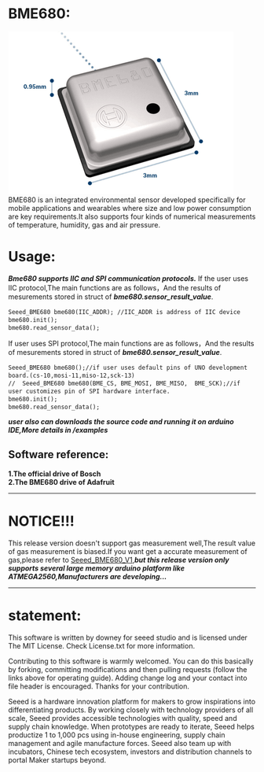BME680:
===========
![BME680](https://github.com/linux-downey/picture_repository/blob/master/BME680.png)
BME680 is an integrated environmental sensor developed specifically for mobile applications and wearables where size and low power consumption are key requirements.It also supports four kinds of numerical measurements of temperature, humidity, gas and air pressure.  

Usage:
==========
***Bme680 supports IIC and SPI communication protocols.***
If the user uses IIC protocol,The main functions are as follows，And the results of mesurements stored in struct of ***bme680.sensor_result_value***.

	Seeed_BME680 bme680(IIC_ADDR); //IIC_ADDR is address of IIC device
	bme680.init();
	bme680.read_sensor_data();

If user uses SPI protocol,The main functions are as follows，And the results of mesurements stored in struct of ***bme680.sensor_result_value***.

	Seeed_BME680 bme680();//if user uses default pins of UNO development board.(cs-10,mosi-11,miso-12,sck-13)
	//  Seeed_BME680 bme680(BME_CS, BME_MOSI, BME_MISO,  BME_SCK);//if user customizes pin of SPI hardware interface.
	bme680.init();
	bme680.read_sensor_data();

***user also can downloads the source code and running it on arduino IDE,More details in /examples***

Software reference:
----------
**1.The official drive of Bosch**  
**2.The BME680 drive of Adafruit**

***

NOTICE!!!
======  
This release version doesn't support gas measurement well,The result value of gas measurement is biased.If you want get a accurate measurement of gas,please refer to [Seeed_BME680_V1](https://github.com/Seeed-Studio/Seeed_BME680_V1),***but this release version only supports several large memory arduino platform like ATMEGA2560,Manufacturers are developing...***  


***
statement:
==========
This software is written by downey for seeed studio and is licensed under The MIT License. Check License.txt for more information.

Contributing to this software is warmly welcomed. You can do this basically by
forking, committing modifications and then pulling requests (follow the links above
for operating guide). Adding change log and your contact into file header is encouraged.
Thanks for your contribution.

Seeed is a hardware innovation platform for makers to grow inspirations into differentiating products. By working closely with technology providers of all scale, Seeed provides accessible technologies with quality, speed and supply chain knowledge. When prototypes are ready to iterate, Seeed helps productize 1 to 1,000 pcs using in-house engineering, supply chain management and agile manufacture forces. Seeed also team up with incubators, Chinese tech ecosystem, investors and distribution channels to portal Maker startups beyond.

